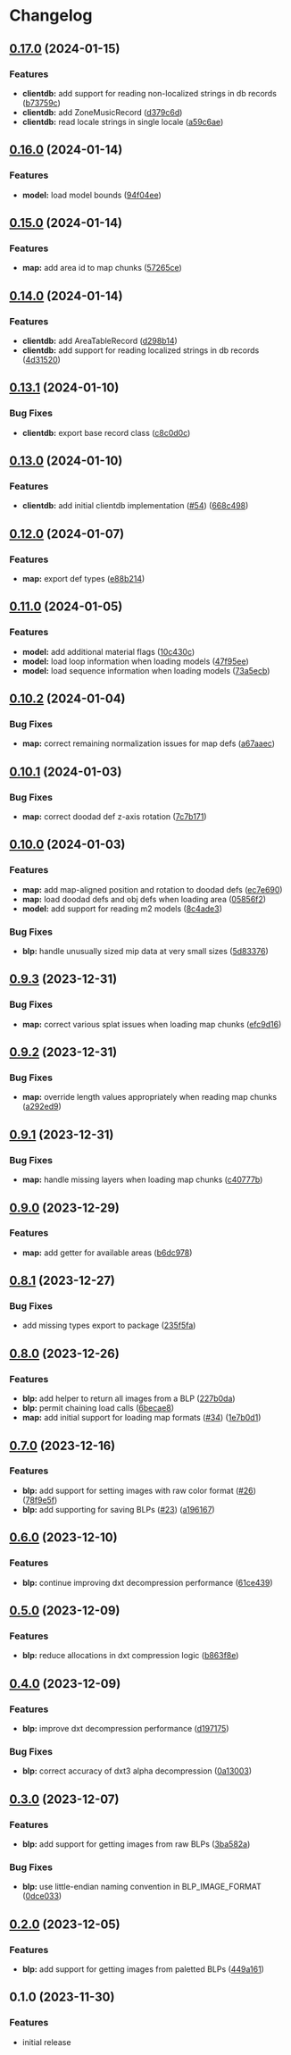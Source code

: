 # Changelog

## [0.17.0](https://github.com/wowserhq/format/compare/v0.16.0...v0.17.0) (2024-01-15)


### Features

* **clientdb:** add support for reading non-localized strings in db records ([b73759c](https://github.com/wowserhq/format/commit/b73759c307d70e939aa6f3e2f7969ffddd58f0fb))
* **clientdb:** add ZoneMusicRecord ([d379c6d](https://github.com/wowserhq/format/commit/d379c6ddacc2f2d48a06a4b8439a161df551ccb1))
* **clientdb:** read locale strings in single locale ([a59c6ae](https://github.com/wowserhq/format/commit/a59c6ae8f56e7efb50ede25b3583c28709748b0b))

## [0.16.0](https://github.com/wowserhq/format/compare/v0.15.0...v0.16.0) (2024-01-14)


### Features

* **model:** load model bounds ([94f04ee](https://github.com/wowserhq/format/commit/94f04ee7a8e5865c43f75f9c4f50243785b068dc))

## [0.15.0](https://github.com/wowserhq/format/compare/v0.14.0...v0.15.0) (2024-01-14)


### Features

* **map:** add area id to map chunks ([57265ce](https://github.com/wowserhq/format/commit/57265ce6b432c06199fa683e57f5ef67b6cf08d4))

## [0.14.0](https://github.com/wowserhq/format/compare/v0.13.1...v0.14.0) (2024-01-14)


### Features

* **clientdb:** add AreaTableRecord ([d298b14](https://github.com/wowserhq/format/commit/d298b14ea1a5b28e975ee587b9a5363334a95629))
* **clientdb:** add support for reading localized strings in db records ([4d31520](https://github.com/wowserhq/format/commit/4d315201def64219f66cd43889d419cc5a0ddc2e))

## [0.13.1](https://github.com/wowserhq/format/compare/v0.13.0...v0.13.1) (2024-01-10)


### Bug Fixes

* **clientdb:** export base record class ([c8c0d0c](https://github.com/wowserhq/format/commit/c8c0d0c9dc4d1e23568bc6a734eb8d9d88f932fe))

## [0.13.0](https://github.com/wowserhq/format/compare/v0.12.0...v0.13.0) (2024-01-10)


### Features

* **clientdb:** add initial clientdb implementation ([#54](https://github.com/wowserhq/format/issues/54)) ([668c498](https://github.com/wowserhq/format/commit/668c4981cf13c0eaae61ca826f82e969414bfa34))

## [0.12.0](https://github.com/wowserhq/format/compare/v0.11.0...v0.12.0) (2024-01-07)


### Features

* **map:** export def types ([e88b214](https://github.com/wowserhq/format/commit/e88b21471da641be24dbd3c56bc4ad693cc1c3b9))

## [0.11.0](https://github.com/wowserhq/format/compare/v0.10.2...v0.11.0) (2024-01-05)


### Features

* **model:** add additional material flags ([10c430c](https://github.com/wowserhq/format/commit/10c430cb925b0db7b31379559ac1408c6f3bc632))
* **model:** load loop information when loading models ([47f95ee](https://github.com/wowserhq/format/commit/47f95eea5af68c95879564979e5b94d53d7114e5))
* **model:** load sequence information when loading models ([73a5ecb](https://github.com/wowserhq/format/commit/73a5ecb8149afdae0b3096542a779b392ee9fde2))

## [0.10.2](https://github.com/wowserhq/format/compare/v0.10.1...v0.10.2) (2024-01-04)


### Bug Fixes

* **map:** correct remaining normalization issues for map defs ([a67aaec](https://github.com/wowserhq/format/commit/a67aaec3b4553d25277ff8dee916e6fc9ffb614a))

## [0.10.1](https://github.com/wowserhq/format/compare/v0.10.0...v0.10.1) (2024-01-03)


### Bug Fixes

* **map:** correct doodad def z-axis rotation ([7c7b171](https://github.com/wowserhq/format/commit/7c7b171106a3b1246f5876f916e8305b65e33de4))

## [0.10.0](https://github.com/wowserhq/format/compare/v0.9.3...v0.10.0) (2024-01-03)


### Features

* **map:** add map-aligned position and rotation to doodad defs ([ec7e690](https://github.com/wowserhq/format/commit/ec7e69096019fd2136443bcb6f368edc91fe3bfc))
* **map:** load doodad defs and obj defs when loading area ([05856f2](https://github.com/wowserhq/format/commit/05856f2fbb2ff28149b9ca3dc19be66313337301))
* **model:** add support for reading m2 models ([8c4ade3](https://github.com/wowserhq/format/commit/8c4ade3518f96c107b207fee19d0a948570dc537))


### Bug Fixes

* **blp:** handle unusually sized mip data at very small sizes ([5d83376](https://github.com/wowserhq/format/commit/5d833762e5fe70e4a29cdc0efdb78c7e7724837a))

## [0.9.3](https://github.com/wowserhq/format/compare/v0.9.2...v0.9.3) (2023-12-31)


### Bug Fixes

* **map:** correct various splat issues when loading map chunks ([efc9d16](https://github.com/wowserhq/format/commit/efc9d163376bc02f5b2862c5da74e97491582050))

## [0.9.2](https://github.com/wowserhq/format/compare/v0.9.1...v0.9.2) (2023-12-31)


### Bug Fixes

* **map:** override length values appropriately when reading map chunks ([a292ed9](https://github.com/wowserhq/format/commit/a292ed93450f5de0da9b3e0fb87e2ee44e708f22))

## [0.9.1](https://github.com/wowserhq/format/compare/v0.9.0...v0.9.1) (2023-12-31)


### Bug Fixes

* **map:** handle missing layers when loading map chunks ([c40777b](https://github.com/wowserhq/format/commit/c40777bc4769e7a95bcd5a5c7c4eea063ea53865))

## [0.9.0](https://github.com/wowserhq/format/compare/v0.8.1...v0.9.0) (2023-12-29)


### Features

* **map:** add getter for available areas ([b6dc978](https://github.com/wowserhq/format/commit/b6dc97846edf554f233b69f44a01e7b09ed99b0c))

## [0.8.1](https://github.com/wowserhq/format/compare/v0.8.0...v0.8.1) (2023-12-27)


### Bug Fixes

* add missing types export to package ([235f5fa](https://github.com/wowserhq/format/commit/235f5fad9f9a29c35fe8a031282361eee4ba793d))

## [0.8.0](https://github.com/wowserhq/format/compare/v0.7.0...v0.8.0) (2023-12-26)


### Features

* **blp:** add helper to return all images from a BLP ([227b0da](https://github.com/wowserhq/format/commit/227b0dac8f6f67a0e2b9aa114f574a92e5e88476))
* **blp:** permit chaining load calls ([6becae8](https://github.com/wowserhq/format/commit/6becae88553cbee9ac53d9e2a36922c5b014d4a1))
* **map:** add initial support for loading map formats ([#34](https://github.com/wowserhq/format/issues/34)) ([1e7b0d1](https://github.com/wowserhq/format/commit/1e7b0d17f0fd17d0bed3bb2ad72e8d7a3f32c8f0))

## [0.7.0](https://github.com/wowserhq/format/compare/v0.6.0...v0.7.0) (2023-12-16)


### Features

* **blp:** add support for setting images with raw color format ([#26](https://github.com/wowserhq/format/issues/26)) ([78f9e5f](https://github.com/wowserhq/format/commit/78f9e5fb38f240c0b7562a52e59f16a1000da47f))
* **blp:** add supporting for saving BLPs ([#23](https://github.com/wowserhq/format/issues/23)) ([a196167](https://github.com/wowserhq/format/commit/a1961675a4d08aa4462fdebaf0038260356e3dc5))

## [0.6.0](https://github.com/wowserhq/format/compare/v0.5.0...v0.6.0) (2023-12-10)


### Features

* **blp:** continue improving dxt decompression performance ([61ce439](https://github.com/wowserhq/format/commit/61ce439e0c1fe7a0dc5923edae874463aa9c535a))

## [0.5.0](https://github.com/wowserhq/format/compare/v0.4.0...v0.5.0) (2023-12-09)


### Features

* **blp:** reduce allocations in dxt compression logic ([b863f8e](https://github.com/wowserhq/format/commit/b863f8e378707676c6293b8e8da8cc39f2f0cd4c))

## [0.4.0](https://github.com/wowserhq/format/compare/v0.3.0...v0.4.0) (2023-12-09)


### Features

* **blp:** improve dxt decompression performance ([d197175](https://github.com/wowserhq/format/commit/d1971754944f6efdfe041f8b8d7a5e670262f36b))


### Bug Fixes

* **blp:** correct accuracy of dxt3 alpha decompression ([0a13003](https://github.com/wowserhq/format/commit/0a13003949330b6618d3c183deb55159ad8a141b))

## [0.3.0](https://github.com/wowserhq/format/compare/v0.2.0...v0.3.0) (2023-12-07)


### Features

* **blp:** add support for getting images from raw BLPs ([3ba582a](https://github.com/wowserhq/format/commit/3ba582a5ad04394bb6917922a40a0db59b807173))


### Bug Fixes

* **blp:** use little-endian naming convention in BLP_IMAGE_FORMAT ([0dce033](https://github.com/wowserhq/format/commit/0dce033f650a7cb36689b9a51db756e5e6155a51))

## [0.2.0](https://github.com/wowserhq/format/compare/v0.1.0...v0.2.0) (2023-12-05)


### Features

* **blp:** add support for getting images from paletted BLPs ([449a161](https://github.com/wowserhq/format/commit/449a161c7243975ba7d9e72a16438a252e70d56d))

## 0.1.0 (2023-11-30)

### Features

* initial release
